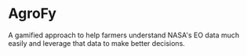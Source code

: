 # AgroFy
A gamified approach to help farmers understand NASA's EO data much easily and leverage that data to make better decisions.
 

